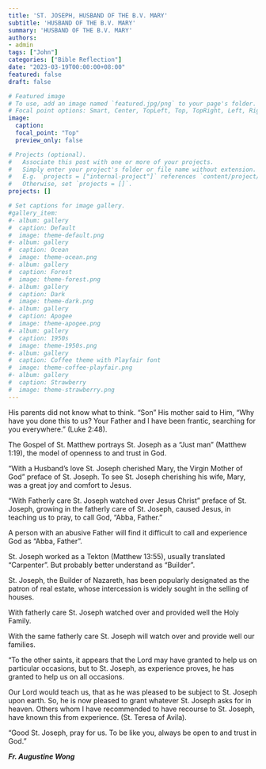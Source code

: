 ```yaml
---
title: 'ST. JOSEPH, HUSBAND OF THE B.V. MARY'
subtitle: 'HUSBAND OF THE B.V. MARY'
summary: 'HUSBAND OF THE B.V. MARY'
authors:
- admin
tags: ["John"]
categories: ["Bible Reflection"]
date: "2023-03-19T00:00:00+08:00"
featured: false
draft: false

# Featured image
# To use, add an image named `featured.jpg/png` to your page's folder.
# Focal point options: Smart, Center, TopLeft, Top, TopRight, Left, Right, BottomLeft, Bottom, BottomRight
image:
  caption:
  focal_point: "Top"
  preview_only: false

# Projects (optional).
#   Associate this post with one or more of your projects.
#   Simply enter your project's folder or file name without extension.
#   E.g. `projects = ["internal-project"]` references `content/project/deep-learning/index.md`.
#   Otherwise, set `projects = []`.
projects: []

# Set captions for image gallery.
#gallery_item:
#- album: gallery
#  caption: Default
#  image: theme-default.png
#- album: gallery
#  caption: Ocean
#  image: theme-ocean.png
#- album: gallery
#  caption: Forest
#  image: theme-forest.png
#- album: gallery
#  caption: Dark
#  image: theme-dark.png
#- album: gallery
#  caption: Apogee
#  image: theme-apogee.png
#- album: gallery
#  caption: 1950s
#  image: theme-1950s.png
#- album: gallery
#  caption: Coffee theme with Playfair font
#  image: theme-coffee-playfair.png
#- album: gallery
#  caption: Strawberry
#  image: theme-strawberry.png
---
```

His parents did not know what to think. “Son” His mother said to Him, “Why have you done this to us? Your Father and I have been frantic, searching for you everywhere.” (Luke 2:48).

The Gospel of St. Matthew portrays St. Joseph as a “Just man” (Matthew 1:19), the model of openness to and trust in God.

“With a Husband’s love St. Joseph cherished Mary, the Virgin Mother of God” preface of St. Joseph. To see St. Joseph cherishing his wife, Mary, was a great joy and comfort to Jesus.

“With Fatherly care St. Joseph watched over Jesus Christ” preface of St. Joseph, growing in the fatherly care of St. Joseph, caused Jesus, in teaching us to pray, to call God, “Abba, Father.”

A person with an abusive Father will find it difficult to call and experience God as “Abba, Father”.

St. Joseph worked as a Tekton (Matthew 13:55), usually translated “Carpenter”. But probably better understand as “Builder”.

St. Joseph, the Builder of Nazareth, has been popularly designated as the patron of real estate, whose intercession is widely sought in the selling of houses.

With fatherly care St. Joseph watched over and provided well the Holy Family.

With the same fatherly care St. Joseph will watch over and provide well our families.

“To the other saints, it appears that the Lord may have granted to help us on particular occasions, but to St. Joseph, as experience proves, he has granted to help us on all occasions.

Our Lord would teach us, that as he was pleased to be subject to St. Joseph upon earth. So, he is now pleased to grant whatever St. Joseph asks for in heaven. Others whom I have recommended to have recourse to St. Joseph, have known this from experience. (St. Teresa of Avila).

“Good St. Joseph, pray for us.
To be like you, always be open to and trust in God.”


___Fr. Augustine Wong___